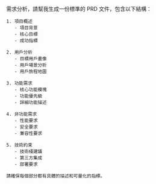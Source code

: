 需求分析，請幫我生成一份標準的 PRD 文件，包含以下結構：

    1. 項目概述
       - 項目背景
       - 核心目標
       - 成功指標

    2. 用戶分析
       - 目標用戶畫像
       - 用戶場景分析
       - 用戶旅程地圖

    3. 功能需求
       - 核心功能模塊
       - 功能優先級
       - 詳細功能描述

    4. 非功能需求
       - 性能要求
       - 安全要求
       - 兼容性要求

    5. 技術約束
       - 技術棧建議
       - 第三方集成
       - 部署要求

    請確保每個部分都有具體的描述和可量化的指標。
